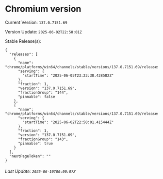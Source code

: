 # Chromium version

Current Version: `137.0.7151.69`

Version Update: `2025-06-02T22:50:01Z`

Stable Release(s):
```
{
  "releases": [
    {
      "name": "chrome/platforms/win64/channels/stable/versions/137.0.7151.69/releases/1749165818",
      "serving": {
        "startTime": "2025-06-05T23:23:38.438582Z"
      },
      "fraction": 1,
      "version": "137.0.7151.69",
      "fractionGroup": "144",
      "pinnable": false
    },
    {
      "name": "chrome/platforms/win64/channels/stable/versions/137.0.7151.69/releases/1748904601",
      "serving": {
        "startTime": "2025-06-02T22:50:01.415444Z"
      },
      "fraction": 1,
      "version": "137.0.7151.69",
      "fractionGroup": "143",
      "pinnable": true
    }
  ],
  "nextPageToken": ""
}
```

###### Last Update: `2025-06-10T00:00:07Z`
        
